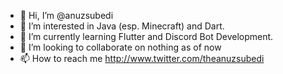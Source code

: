 - 👋 Hi, I’m @anuzsubedi
- 👀 I’m interested in Java (esp. Minecraft) and Dart.
- 🌱 I’m currently learning Flutter and Discord Bot Development. 
- 💞️ I’m looking to collaborate on nothing as of now
- 📫 How to reach me http://www.twitter.com/theanuzsubedi

<!---
anuzsubedi/anuzsubedi is a ✨ special ✨ repository because its `README.md` (this file) appears on your GitHub profile.
You can click the Preview link to take a look at your changes.
--->
